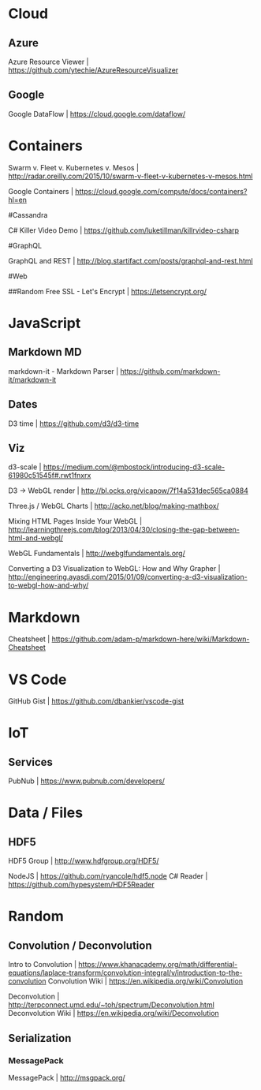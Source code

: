 # Cloud
## Azure

Azure Resource Viewer | https://github.com/ytechie/AzureResourceVisualizer

## Google

Google DataFlow | https://cloud.google.com/dataflow/

# Containers

Swarm v. Fleet v. Kubernetes v. Mesos | http://radar.oreilly.com/2015/10/swarm-v-fleet-v-kubernetes-v-mesos.html

Google Containers | https://cloud.google.com/compute/docs/containers?hl=en


#Cassandra

C# Killer Video Demo | https://github.com/luketillman/killrvideo-csharp

#GraphQL

GraphQL and REST | http://blog.startifact.com/posts/graphql-and-rest.html

#Web

##Random
Free SSL - Let's Encrypt | https://letsencrypt.org/

# JavaScript

## Markdown MD
markdown-it - Markdown Parser | https://github.com/markdown-it/markdown-it

## Dates
 D3 time | https://github.com/d3/d3-time


## Viz

d3-scale | https://medium.com/@mbostock/introducing-d3-scale-61980c51545f#.rwt1fnxrx


D3 -> WebGL render | http://bl.ocks.org/vicapow/7f14a531dec565ca0884

Three.js / WebGL Charts | http://acko.net/blog/making-mathbox/

Mixing HTML Pages Inside Your WebGL | http://learningthreejs.com/blog/2013/04/30/closing-the-gap-between-html-and-webgl/

WebGL Fundamentals | http://webglfundamentals.org/

Converting a D3 Visualization to WebGL: How and Why Grapher | http://engineering.ayasdi.com/2015/01/09/converting-a-d3-visualization-to-webgl-how-and-why/

# Markdown
Cheatsheet | https://github.com/adam-p/markdown-here/wiki/Markdown-Cheatsheet


# VS Code

GitHub Gist | https://github.com/dbankier/vscode-gist


# IoT

## Services
PubNub | https://www.pubnub.com/developers/


# Data / Files

## HDF5
HDF5 Group | http://www.hdfgroup.org/HDF5/

NodeJS | https://github.com/ryancole/hdf5.node
C# Reader | https://github.com/hypesystem/HDF5Reader

# Random

## Convolution / Deconvolution
Intro to Convolution | https://www.khanacademy.org/math/differential-equations/laplace-transform/convolution-integral/v/introduction-to-the-convolution
Convolution Wiki | https://en.wikipedia.org/wiki/Convolution

Deconvolution | http://terpconnect.umd.edu/~toh/spectrum/Deconvolution.html
Deconvolution Wiki | https://en.wikipedia.org/wiki/Deconvolution

## Serialization

### MessagePack
MessagePack | http://msgpack.org/ 